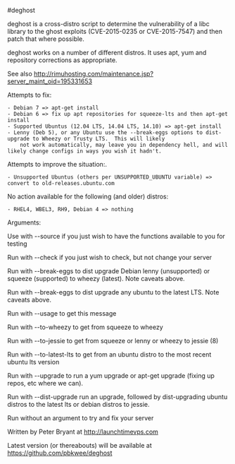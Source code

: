 #deghost

deghost is a cross-distro script to determine the vulnerability of a libc library to the ghost exploits (CVE-2015-0235 or CVE-2015-7547) and then patch that where possible.

deghost works on a number of different distros. It uses apt, yum and repository corrections as appropriate.

See also http://rimuhosting.com/maintenance.jsp?server_maint_oid=195331653

Attempts to fix:

    - Debian 7 => apt-get install
    - Debian 6 => fix up apt repositories for squeeze-lts and then apt-get install
    - Supported Ubuntus (12.04 LTS, 14.04 LTS, 14.10) => apt-get install
    - Lenny (Deb 5), or any Ubuntu use the --break-eggs options to dist-upgrade to Wheezy or Trusty LTS.  This will likely 
        not work automatically, may leave you in dependency hell, and will likely change configs in ways you wish it hadn't.
        
Attempts to improve the situation:.
        
    - Unsupported Ubuntus (others per UNSUPPORTED_UBUNTU variable) => convert to old-releases.ubuntu.com
    
No action available for the following (and older) distros:
    
    - RHEL4, WBEL3, RH9, Debian 4 => nothing
        
Arguments:
  
Use with --source if you just wish to have the functions available to you for testing

Run with --check if you just wish to check, but not change your server

Run with --break-eggs to dist upgrade Debian lenny (unsupported) or squeeze (supported) to wheezy (latest).  Note caveats above.

Run with --break-eggs to dist upgrade any ubuntu to the latest LTS.  Note caveats above.

Run with --usage to get this message

Run with --to-wheezy to get from squeeze to wheezy

Run with --to-jessie to get from squeeze or lenny or wheezy to jessie (8)

Run with --to-latest-lts to get from an ubuntu distro to the most recent ubuntu lts version

Run with --upgrade to run a yum upgrade or apt-get upgrade (fixing up repos, etc where we can).

Run with --dist-upgrade run an upgrade, followed by dist-upgrading ubuntu distros to the latest lts or debian distros to jessie.

Run without an argument to try and fix your server

Written by Peter Bryant at http://launchtimevps.com

Latest version (or thereabouts) will be available at https://github.com/pbkwee/deghost

